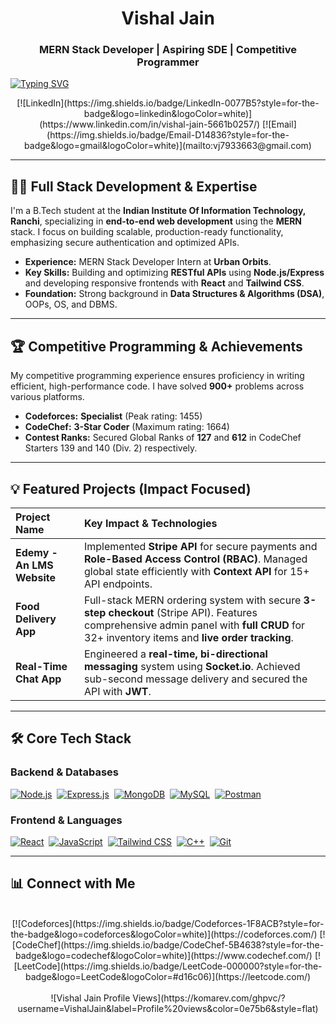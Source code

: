 <h1 align="center">Vishal Jain</h1>
<h3 align="center">MERN Stack Developer | Aspiring SDE | Competitive Programmer</h3>

[![Typing SVG](https://readme-typing-svg.herokuapp.com?font=Fira+Code&size=30&pause=1000&color=0e75b6&vCenter=true&width=600&lines=Hi+there!+👋;I'm+Vishal+Jain;MERN+Stack+Developer;Competitive+Programming)](https://git.io/typing-svg)

<div align="center">
    [![LinkedIn](https://img.shields.io/badge/LinkedIn-0077B5?style=for-the-badge&logo=linkedin&logoColor=white)](https://www.linkedin.com/in/vishal-jain-5661b0257/)
    [![Email](https://img.shields.io/badge/Email-D14836?style=for-the-badge&logo=gmail&logoColor=white)](mailto:vj7933663@gmail.com)
</div>

---

## 👨‍💻 Full Stack Development & Expertise

I'm a B.Tech student at the **Indian Institute Of Information Technology, Ranchi**, specializing in **end-to-end web development** using the **MERN** stack. I focus on building scalable, production-ready functionality, emphasizing secure authentication and optimized APIs.

* **Experience:** MERN Stack Developer Intern at **Urban Orbits**.
* **Key Skills:** Building and optimizing **RESTful APIs** using **Node.js/Express** and developing responsive frontends with **React** and **Tailwind CSS**.
* **Foundation:** Strong background in **Data Structures & Algorithms (DSA)**, OOPs, OS, and DBMS.

---

## 🏆 Competitive Programming & Achievements

My competitive programming experience ensures proficiency in writing efficient, high-performance code. I have solved **900+** problems across various platforms.

* **Codeforces:** **Specialist** (Peak rating: 1455)
* **CodeChef:** **3-Star Coder** (Maximum rating: 1664)
* **Contest Ranks:** Secured Global Ranks of **127** and **612** in CodeChef Starters 139 and 140 (Div. 2) respectively.

---

## 💡 Featured Projects (Impact Focused)

| Project Name | Key Impact & Technologies |
| :--- | :--- |
| **Edemy - An LMS Website** | Implemented **Stripe API** for secure payments and **Role-Based Access Control (RBAC)**. Managed global state efficiently with **Context API** for 15+ API endpoints. |
| **Food Delivery App** | Full-stack MERN ordering system with secure **3-step checkout** (Stripe API). Features comprehensive admin panel with **full CRUD** for 32+ inventory items and **live order tracking**. |
| **Real-Time Chat App** | Engineered a **real-time, bi-directional messaging** system using **Socket.io**. Achieved sub-second message delivery and secured the API with **JWT**. |

---

## 🛠️ Core Tech Stack

### Backend & Databases
[![Node.js](https://img.shields.io/badge/Node.js-339933?style=for-the-badge&logo=nodedotjs&logoColor=white)](https://nodejs.org)&nbsp;
[![Express.js](https://img.shields.io/badge/Express.js-000000?style=for-the-badge&logo=express&logoColor=white)](https://expressjs.com)&nbsp;
[![MongoDB](https://img.shields.io/badge/MongoDB-47A248?style=for-the-badge&logo=mongodb&logoColor=white)](https://www.mongodb.com)&nbsp;
[![MySQL](https://img.shields.io/badge/MySQL-4479A1?style=for-the-badge&logo=mysql&logoColor=white)](https://www.mysql.com)&nbsp;
[![Postman](https://img.shields.io/badge/Postman-FF6C37?style=for-the-badge&logo=postman&logoColor=white)](https://postman.com)&nbsp;

### Frontend & Languages
[![React](https://img.shields.io/badge/React-61DAFB?style=for-the-badge&logo=react&logoColor=black)](https://reactjs.org)&nbsp;
[![JavaScript](https://img.shields.io/badge/JavaScript-F7DF1E?style=for-the-badge&logo=javascript&logoColor=black)](https://developer.mozilla.org/en-US/docs/Web/JavaScript)&nbsp;
[![Tailwind CSS](https://img.shields.io/badge/Tailwind_CSS-06B6D4?style=for-the-badge&logo=tailwind-css&logoColor=white)](https://tailwindcss.com)&nbsp;
[![C++](https://img.shields.io/badge/C++-00599C?style=for-the-badge&logo=c%2B%2B&logoColor=white)](https://www.w3schools.com/cpp/)&nbsp;
[![Git](https://img.shields.io/badge/Git-F05032?style=for-the-badge&logo=git&logoColor=white)](https://git-scm.com/)&nbsp;

---

## 📊 Connect with Me

<div align="center">
    <br>
    [![Codeforces](https://img.shields.io/badge/Codeforces-1F8ACB?style=for-the-badge&logo=codeforces&logoColor=white)](https://codeforces.com/)
    [![CodeChef](https://img.shields.io/badge/CodeChef-5B4638?style=for-the-badge&logo=codechef&logoColor=white)](https://www.codechef.com/)
    [![LeetCode](https://img.shields.io/badge/LeetCode-000000?style=for-the-badge&logo=LeetCode&logoColor=#d16c06)](https://leetcode.com/)
    <br><br>
    ![Vishal Jain Profile Views](https://komarev.com/ghpvc/?username=VishalJain&label=Profile%20views&color=0e75b6&style=flat)
</div>

